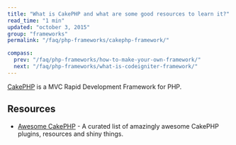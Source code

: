 ```yaml
---
title: "What is CakePHP and what are some good resources to learn it?"
read_time: "1 min"
updated: "october 3, 2015"
group: "frameworks"
permalink: "/faq/php-frameworks/cakephp-framework/"

compass:
  prev: "/faq/php-frameworks/how-to-make-your-own-framework/"
  next: "/faq/php-frameworks/what-is-codeigniter-framework/"
---
```


[CakePHP](http://cakephp.org/) is a MVC Rapid Development Framework for PHP.

## Resources

* [Awesome CakePHP](https://github.com/friendsofcake/awesome-cakephp) - A curated list of amazingly awesome CakePHP plugins, resources and shiny things.
